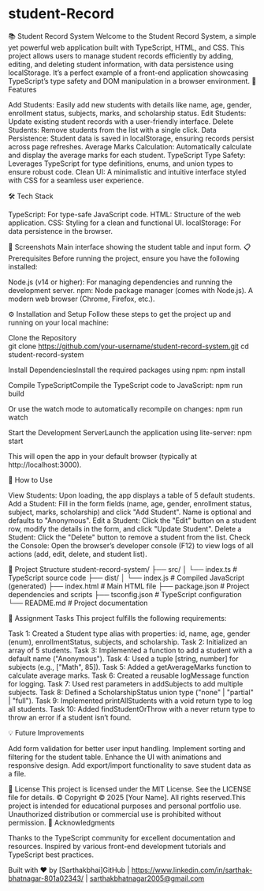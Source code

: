 ﻿# student-Record
📚 Student Record System
Welcome to the Student Record System, a simple yet powerful web application built with TypeScript, HTML, and CSS. This project allows users to manage student records efficiently by adding, editing, and deleting student information, with data persistence using localStorage. It’s a perfect example of a front-end application showcasing TypeScript’s type safety and DOM manipulation in a browser environment.
🚀 Features

Add Students: Easily add new students with details like name, age, gender, enrollment status, subjects, marks, and scholarship status.
Edit Students: Update existing student records with a user-friendly interface.
Delete Students: Remove students from the list with a single click.
Data Persistence: Student data is saved in localStorage, ensuring records persist across page refreshes.
Average Marks Calculation: Automatically calculate and display the average marks for each student.
TypeScript Type Safety: Leverages TypeScript for type definitions, enums, and union types to ensure robust code.
Clean UI: A minimalistic and intuitive interface styled with CSS for a seamless user experience.

🛠️ Tech Stack

TypeScript: For type-safe JavaScript code.
HTML: Structure of the web application.
CSS: Styling for a clean and functional UI.
localStorage: For data persistence in the browser.

📸 Screenshots
Main interface showing the student table and input form.
📋 Prerequisites
Before running the project, ensure you have the following installed:

Node.js (v14 or higher): For managing dependencies and running the development server.
npm: Node package manager (comes with Node.js).
A modern web browser (Chrome, Firefox, etc.).

⚙️ Installation and Setup
Follow these steps to get the project up and running on your local machine:

Clone the Repository  
git clone https://github.com/your-username/student-record-system.git
cd student-record-system


Install DependenciesInstall the required packages using npm:
npm install


Compile TypeScriptCompile the TypeScript code to JavaScript:
npm run build

Or use the watch mode to automatically recompile on changes:
npm run watch


Start the Development ServerLaunch the application using lite-server:
npm start

This will open the app in your default browser (typically at http://localhost:3000).


📖 How to Use

View Students: Upon loading, the app displays a table of 5 default students.
Add a Student: Fill in the form fields (name, age, gender, enrollment status, subject, marks, scholarship) and click "Add Student". Name is optional and defaults to "Anonymous".
Edit a Student: Click the "Edit" button on a student row, modify the details in the form, and click "Update Student".
Delete a Student: Click the "Delete" button to remove a student from the list.
Check the Console: Open the browser’s developer console (F12) to view logs of all actions (add, edit, delete, and student list).

📂 Project Structure
student-record-system/
├── src/
│   └── index.ts           # TypeScript source code
├── dist/
│   └── index.js           # Compiled JavaScript (generated)
├── index.html             # Main HTML file
├── package.json           # Project dependencies and scripts
├── tsconfig.json          # TypeScript configuration
└── README.md              # Project documentation

📜 Assignment Tasks
This project fulfills the following requirements:

Task 1: Created a Student type alias with properties: id, name, age, gender (enum), enrollmentStatus, subjects, and scholarship.
Task 2: Initialized an array of 5 students.
Task 3: Implemented a function to add a student with a default name ("Anonymous").
Task 4: Used a tuple [string, number] for subjects (e.g., ["Math", 85]).
Task 5: Added a getAverageMarks function to calculate average marks.
Task 6: Created a reusable logMessage function for logging.
Task 7: Used rest parameters in addSubjects to add multiple subjects.
Task 8: Defined a ScholarshipStatus union type ("none" | "partial" | "full").
Task 9: Implemented printAllStudents with a void return type to log all students.
Task 10: Added findStudentOrThrow with a never return type to throw an error if a student isn’t found.

💡 Future Improvements

Add form validation for better user input handling.
Implement sorting and filtering for the student table.
Enhance the UI with animations and responsive design.
Add export/import functionality to save student data as a file.

📝 License
This project is licensed under the MIT License. See the LICENSE file for details.
©️ Copyright
© 2025 [Your Name]. All rights reserved.This project is intended for educational purposes and personal portfolio use. Unauthorized distribution or commercial use is prohibited without permission.
🙌 Acknowledgments

Thanks to the TypeScript community for excellent documentation and resources.
Inspired by various front-end development tutorials and TypeScript best practices.


Built with ❤️ by [Sarthakbhai]GitHub | https://www.linkedin.com/in/sarthak-bhatnagar-801a02343/ | sarthakbhatnagar2005@gmail.com
